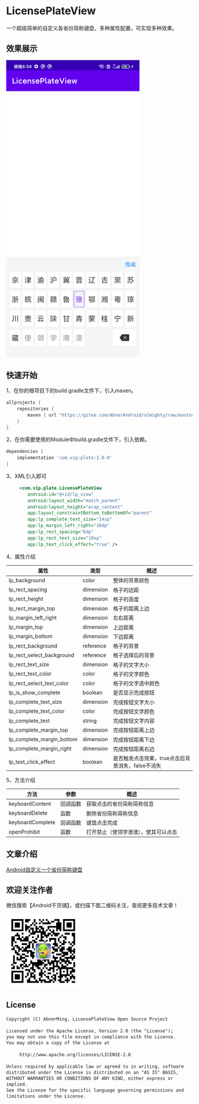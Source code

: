 # LicensePlateView
一个超级简单的自定义各省份简称键盘，多种属性配置，可实现多种效果。

## 效果展示

<img src="image/plate.png" width="360px" />

## 快速开始

1、在你的根项目下的build.gradle文件下，引入maven。

```groovy
allprojects {
    repositories {
        maven { url "https://gitee.com/AbnerAndroid/almighty/raw/master" }
    }
}
```
2、在你需要使用的Module中build.gradle文件下，引入依赖。

```groovy
dependencies {
    implementation 'com.vip:plate:1.0.0'
}
```
3、XML引入即可

```xml
     <com.vip.plate.LicensePlateView
        android:id="@+id/lp_view"
        android:layout_width="match_parent"
        android:layout_height="wrap_content"
        app:layout_constraintBottom_toBottomOf="parent"
        app:lp_complete_text_size="14sp"
        app:lp_margin_left_right="10dp"
        app:lp_rect_spacing="6dp"
        app:lp_rect_text_size="19sp"
        app:lp_text_click_effect="true" />

```

4、属性介绍

| 属性                        | 类型        | 概述                            |
| ------------------------- | --------- | ----------------------------- |
| lp_background             | color     | 整体的背景颜色                       |
| lp_rect_spacing           | dimension | 格子的边距                         |
| lp_rect_height            | dimension | 格子的高度                         |
| lp_rect_margin_top        | dimension | 格子的距离上边                       |
| lp_margin_left_right      | dimension | 左右距离                          |
| lp_margin_top             | dimension | 上边距离                          |
| lp_margin_bottom          | dimension | 下边距离                          |
| lp_rect_background        | reference | 格子的背景                         |
| lp_rect_select_background | reference | 格子选择后的背景                      |
| lp_rect_text_size         | dimension | 格子的文字大小                       |
| lp_rect_text_color        | color     | 格子的文字颜色                       |
| lp_rect_select_text_color | color     | 格子的文字选中颜色                     |
| lp_is_show_complete       | boolean   | 是否显示完成按钮                      |
| lp_complete_text_size     | dimension | 完成按钮文字大小                      |
| lp_complete_text_color    | color     | 完成按钮文字颜色                      |
| lp_complete_text          | string    | 完成按钮文字内容                      |
| lp_complete_margin_top    | dimension | 完成按钮距离上边                      |
| lp_complete_margin_bottom | dimension | 完成按钮距离下边                      |
| lp_complete_margin_right  | dimension | 完成按钮距离右边                      |
| lp_text_click_effect      | boolean   | 是否触发点击效果，true点击后背景消失，false不消失 |

5、方法介绍

| 方法 | 参数 | 概述                 |
|  ----  |----|--------------------|
| keyboardContent | 回调函数 | 获取点击的省份简称简称信息      |
| keyboardDelete | 函数 | 删除省份简称简称信息         |
| keyboardComplete | 回调函数 | 键盘点击完成             |
| openProhibit | 函数 | 打开禁止（使领学港澳），使其可以点击 |


## 文章介绍

[Android自定义一个省份简称键盘](https://juejin.cn/post/7235484890019659834)

## 欢迎关注作者

微信搜索【Android干货铺】，或扫描下面二维码关注，查阅更多技术文章！

<img src="image/abner.jpg" width="200px" />

## License

```
Copyright (C) AbnerMing, LicensePlateView Open Source Project

Licensed under the Apache License, Version 2.0 (the "License");
you may not use this file except in compliance with the License.
You may obtain a copy of the License at

     http://www.apache.org/licenses/LICENSE-2.0

Unless required by applicable law or agreed to in writing, software
distributed under the License is distributed on an "AS IS" BASIS,
WITHOUT WARRANTIES OR CONDITIONS OF ANY KIND, either express or implied.
See the License for the specific language governing permissions and
limitations under the License.
```

